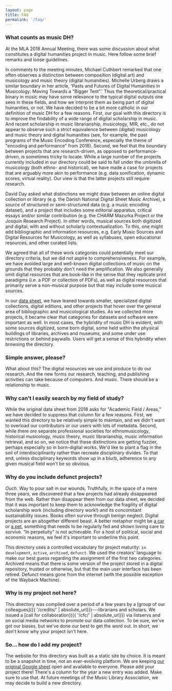 ```yaml
---
layout: page
title: FAQ
permalink: '/faq/'
---
```


### What counts as music DH?

At the MLA 2018 Annual Meeting, there was some discussion about what constitutes a digital humanities project in music. Here follow some brief remarks and loose guidelines. 

In comments to the meeting minutes, Michael Cuthbert remarked that one often observes a distinction between composition (digital art) and musicology and music theory (digital humanities). Michelle Urberg draws a similar boundary in her article, 'Pasts and Futures of Digital Humanities in Musicology:
Moving Towards a "Bigger Tent".' Thus the theoretical/practical binary in music may have some relevance to the typical digital outputs one sees in these fields, and how we interpret them as being part of digital humanities, or not. We have decided to be a bit more catholic in our definition of music DH for a few reasons. First, our goal with this directory is to improve the findability of a wide range of digital scholarship in music. And recent scholarship in music librarianship, musicology, MIR, etc., do not appear to observe such a strict equivalence between (digital) musicology and music theory and digital humanities (see, for example, the past programs of the Music Encoding Conference, especially the theme of "encoding and performance" from 2018). Second, we feel that the boundary between projects that are research-driven, as opposed to performance-driven, is sometimes tricky to locate. While a large number of the projects currently included in our directory could be said to fall under the umbrella of musicology (both ethno- and historical), we have made a case for projects that are arguably more akin to performance (e.g. data sonification, dynamic scores, virtual reality). Our view is that the latter projects still require research. 

David Day asked what distinctions we might draw between an online digital collection or library (e.g. the Danish National Digital Sheet Music Archive), a source of structured or semi-structured data (e.g. a music encoding dataset), and a project that includes some editorial apparatus, critical essays and/or similar contribution (e.g. the CHARM Mazurka Project or the Josquin Research Project). In other words, musical sources both digitized and digital, with and without scholarly contextualization. To this, one might add bibliographic and information resources, e.g. Early Music Sources and Digital Resources for Musicology, as well as syllabuses, open educational resources, and other curated lists.

We agreed that all of these work categories could potentially meet our directory criteria, but we did not aspire to comprehensiveness. For example, we have avoided large and well-known digital collections of music on the grounds that they probably don't need the amplification. We also generally omit digital resources that are book-like in the sense that they replicate print paradigms (i.e. a PDF or collection of PDFs), as well as digital resources that primarily serve a non-musical purpose but that may include some musical sources. 

In our [data sheet](https://docs.google.com/spreadsheets/d/1UyCED16mYxo3XE4RuushxE7DWyqR_CNFecn0k79ldA4/edit?usp=sharing), we have leaned towards smaller, specialized digital collections, digital editions, and other projects that hover over the general area of bibliographic and musicological studies. As we collected more projects, it became clear that categories for datasets and software were important as well. In most cases, the hybridity of music DH is evident, with some sources digitized, some born digital, some held within the physical buildings of libraries, archives and museums, and some under use restrictions or behind paywalls. Users will get a sense of this hybridity when browsing the directory.  

### Simple answer, please?

What about this? The digital resources we use and produce to do our research. And the new forms our research, teaching, and publishing activities can take because of computers. And music. There should be a relationship to music.

### Why can't I easily search by my field of study?

While the original data sheet from 2018 asks for "Academic Field / Areas," we have decided to suppress that column for a few reasons. First, we wanted this directory to be relatively simple to maintain, and we didn't want to overload our contributors or our users with lots of metadata. Second, while there *are* separate professional societies for ethnomusicology, historical musicology, music theory, music librarianship, music information retrieval, and so on, we notice that these distinctions are getting fuzzier, perhaps especially so in born-digital works. We'd like to plant a flag in the soil of interdisciplinarity rather than recreate disciplinary divides. To that end, unless disciplinary keywords show up in a blurb, adherence to any given musical field won't be so obvious. 

### Why do you include defunct projects?

*Ouch*. Way to pour salt in our wounds. Truthfully, in the space of a mere three years, we discovered that a few projects had already disappeared from the web. Rather than disappear them from our data sheet, we decided that it was important to keep them to acknowledge the fragility of digital scholarship work (including directory work!) and its concomitant sustainability issues. Books often survive through benign neglect. Digital projects are an altogether different beast. A better metaphor might be [a car](https://twitter.com/quinnanya/status/1404826431176151042) or [a pet](https://dhhumanist.org/volume/35/245/), something that needs to be regularly fed and shown loving care to survive. "In perpetuity" is not achievable. For a host of political, social and economic reasons, we feel it's important to underline this point. 

This directory uses a controlled vocabulary for project maturity: `in development`, `active`, `archived`, `defunct`. We used the creators' language to make our best guess regarding the assignment of the first two categories. Archived means that there is some version of the project stored in a digital repository, trusted or otherwise, but that the main user interface has been retired. Defunct means gone from the internet (with the possible exception of the Wayback Machine).

### Why is my project not here?

This directory was compiled over a period of a few years by a [group of our colleagues]({{ '/credits/' | absolute_url}})---librarians and scholars. We issued a [call for collaboration]({{ '/cfc/' | absolute_url}}) via listservs and on social media networks to promote our data collection. To be sure, we've got our biases, but we've done our best to get the word out. In short, we don't know why your project isn't here. 

### So... how do I add my project?

The website for this directory was built as a static site by choice. It is meant to be a snapshot in time, not an ever-evolving platform. We are keeping [our original Google sheet](https://docs.google.com/spreadsheets/d/1UyCED16mYxo3XE4RuushxE7DWyqR_CNFecn0k79ldA4/edit?usp=sharing) open and available to everyone. Please add your project there! There's a column for the year a new entry was added. Make sure to use that. At future meetings of the Music Library Association, we may decide to build a new directory. 









